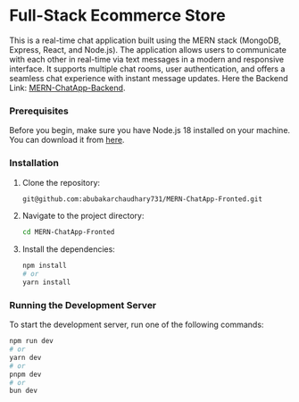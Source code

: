# Full-Stack Ecommerce Store

This is a real-time chat application built using the MERN stack (MongoDB, Express, React, and Node.js). The application allows users to communicate with each other in real-time via text messages in a modern and responsive interface. It supports multiple chat rooms, user authentication, and offers a seamless chat experience with instant message updates.
Here the Backend Link:
[MERN-ChatApp-Backend](https://github.com/abubakarchaudhary731/MERN-ChatApp-Backend).

### Prerequisites

Before you begin, make sure you have Node.js 18 installed on your machine. You can download it from [here](https://nodejs.org/).

### Installation

1. Clone the repository:

    ```bash
   git@github.com:abubakarchaudhary731/MERN-ChatApp-Fronted.git
    ```

2. Navigate to the project directory:

    ```bash
    cd MERN-ChatApp-Fronted
    ```

3. Install the dependencies:

    ```bash
    npm install
    # or
    yarn install
    ```

### Running the Development Server

To start the development server, run one of the following commands:

```bash
npm run dev
# or
yarn dev
# or
pnpm dev
# or
bun dev
